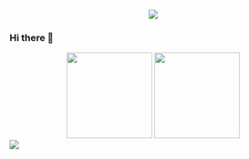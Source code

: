 <h1 align="center">
  <a href="https://git.io/typing-svg">
    <img src="https://readme-typing-svg.demolab.com?font=Fira+Code&pause=1000&color=428FFF&vCenter=true&height=40&lines=Today+is+another+day+full+of+hope...;%E4%BB%8A%E5%A4%A9%E5%8F%88%E6%98%AF%E5%85%85%E6%BB%A1%E5%B8%8C%E6%9C%9B%E7%9A%84%E4%B8%80%E5%A4%A9...">
  </a>
</h1>

### Hi there 👋

<!--
**lrsoy/lrsoy** is a ✨ _special_ ✨ repository because its `README.md` (this file) appears on your GitHub profile.

Here are some ideas to get you started:

- 🔭 I’m currently working on ...
- 🌱 I’m currently learning ...
- 👯 I’m looking to collaborate on ...
- 🤔 I’m looking for help with ...
- 💬 Ask me about ...
- 📫 How to reach me: ...
- 😄 Pronouns: ...
- ⚡ Fun fact: ...
-->
<!-- 
<div align="center">
  <img height="150" src="https://github-readme-stats.vercel.app/api/top-langs/?username=lrsoy&hide_title=true&text_color=ffffff&layout=compact&bg_color=-15,a18cd1,fbc2eb&theme=graywhite"/>
  <img height="150" src="https://github-readme-stats.vercel.app/api?username=lrsoy&hide_title=true&text_color=ffffff&show_icons=true&icon_color=fff&bg_color=-15,EACCF8,6654F1&theme=dark"/>
</div> -->

<div align="center">
  <img height="150" src="https://github-readme-stats.vercel.app/api/top-langs/?username=lrsoy&hide_title=true&layout=compact&theme=tokyonight"/>
  <img height="150" src="https://github-readme-stats.vercel.app/api?username=lrsoy&hide_title=true&show_icons=true&theme=tokyonight"/>
</div>

 <div align="left"> <img src="https://metrics.lecoq.io/lrsoy?template=classic&config.timezone=Asia%2FShanghai"> </div> 
